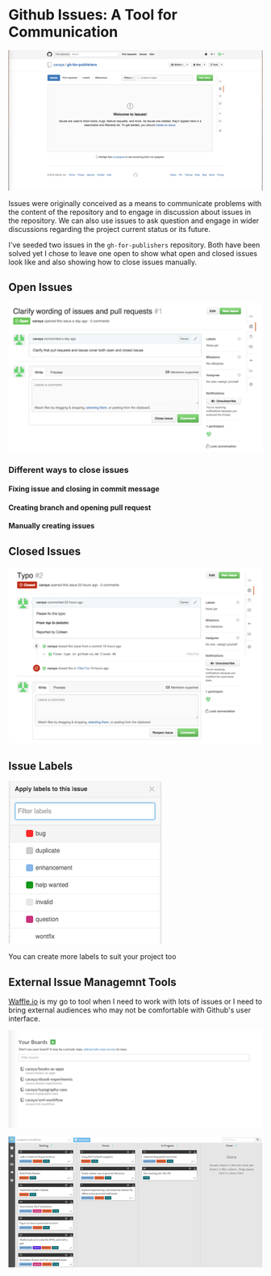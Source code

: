 # Github Issues: A Tool for Communication

![List of issues: display open issues by default](images/issues.png)

Issues were originally conceived as a means to communicate problems with the content of the repository and to engage in discussion about issues in the repository.  We can also use issues to ask question and engage in wider discussions regarding the project current status or its future. 

I've seeded two issues in the `gh-for-publishers` repository. Both have been solved yet I chose to leave one open to show what open and closed issues look like and also showing how to close issues manually.

## Open Issues

![Open Issue Example](images/open-issue.png)

### Different ways to close issues

#### Fixing issue and closing in commit message

#### Creating branch and opening pull request

#### Manually creating issues

## Closed Issues

![Closed Issue Example](images/closed-issue.png)

## Issue Labels

![Default list of labels for issues and Pull Requests](images/labels.png)

You can create more labels to suit your project too



## External Issue Managemnt Tools

[Waffle.io](https://waffle.io/) is my go to tool when I need to work with lots of issues or I need to bring external audiences who may not be comfortable with Github's user interface. 


![Waffle.io Repository List](images/waffle-io.png)


![Waffle.io Project Board](images/waffle-io-board.png)
